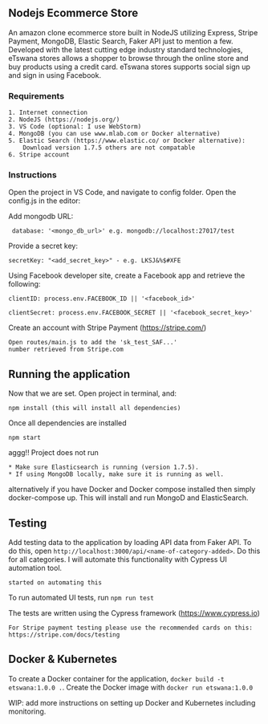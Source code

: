 ## Nodejs Ecommerce Store

An amazon clone ecommerce store built in NodeJS utilizing Express, Stripe Payment, MongoDB, Elastic Search, Faker API just to mention a few. Developed with the latest cutting edge industry standard technologies, eTswana stores allows a shopper to browse through the online store and buy products using a credit card. eTswana stores supports social sign up and sign in using Facebook.


### Requirements

```
1. Internet connection
2. NodeJS (https://nodejs.org/)
3. VS Code (optional: I use WebStorm)
4. MongoDB (you can use www.mlab.com or Docker alternative)
5. Elastic Search (https://www.elastic.co/ or Docker alternative):
    Download version 1.7.5 others are not compatable
6. Stripe account
```

### Instructions

Open the project in VS Code, and navigate to config folder. Open the config.js in the editor:

Add mongodb URL:

```
 database: '<mongo_db_url>' e.g. mongodb://localhost:27017/test
```

Provide a secret key:

```
secretKey: "<add_secret_key>" - e.g. LKSJ&%$#XFE
```

Using Facebook developer site, create a Facebook app and retrieve the following:

```
clientID: process.env.FACEBOOK_ID || '<facebook_id>'

clientSecret: process.env.FACEBOOK_SECRET || '<facebook_secret_key>'
```

Create an account with Stripe Payment (https://stripe.com/)

```
Open routes/main.js to add the 'sk_test_SAF...'
number retrieved from Stripe.com
```

## Running the application

Now that we are set. Open project in terminal, and:

```
npm install (this will install all dependencies)
```

Once all dependencies are installed

```
npm start
```

aggg!! Project does not run

```
* Make sure Elasticsearch is running (version 1.7.5).
* If using MongoDB locally, make sure it is running as well.
```

alternatively if you have Docker and Docker compose installed then simply docker-compose up. This will install and run MongoD and ElasticSearch.

## Testing

Add testing data to the application by loading API data from Faker API. To do this,
open `http://localhost:3000/api/<name-of-category-added>`. Do this for all categories. I will automate this functionality with Cypress UI automation tool.

`started on automating this`

To run automated UI tests, run `npm run test`

The tests are written using the Cypress framework (https://www.cypress.io)

`For Stripe payment testing please use the recommended cards on this: https://stripe.com/docs/testing`

## Docker & Kubernetes

To create a Docker container for the application, `docker build -t etswana:1.0.0 .`. Create the Docker image with `docker run etswana:1.0.0`

WIP: add more instructions on setting up Docker and Kubernetes including monitoring.
